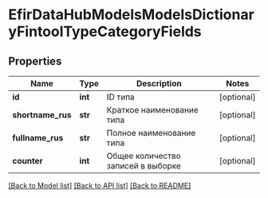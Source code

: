 # EfirDataHubModelsModelsDictionaryFintoolTypeCategoryFields

## Properties
Name | Type | Description | Notes
------------ | ------------- | ------------- | -------------
**id** | **int** | ID типа | [optional] 
**shortname_rus** | **str** | Краткое наименование типа | [optional] 
**fullname_rus** | **str** | Полное наименование типа | [optional] 
**counter** | **int** | Общее количество записей в выборке | [optional] 

[[Back to Model list]](../README.md#documentation-for-models) [[Back to API list]](../README.md#documentation-for-api-endpoints) [[Back to README]](../README.md)

